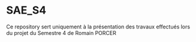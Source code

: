 # SAE_S4

Ce repository sert uniquement à la présentation des travaux effectués lors du projet du Semestre 4 de Romain PORCER
